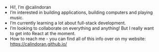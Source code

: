 - Hi!, I’m @calindoran
- I’m interested in building applications, building computers and playing music.
- I’m currently learning a lot about full-stack development.
- I’m looking to collaborate on everything and anything! But I really want to get into React at the moment.
- How to reach me - you can find all of this info over on my website: https://calindoran.github.io/

